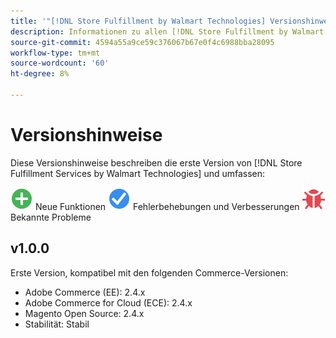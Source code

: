 ```yaml
---
title: '"[!DNL Store Fulfillment by Walmart Technologies] Versionshinweise"'
description: Informationen zu allen [!DNL Store Fulfillment by Walmart Technologies] veröffentlicht.
source-git-commit: 4594a55a9ce59c376067b67e0f4c6988bba28095
workflow-type: tm+mt
source-wordcount: '60'
ht-degree: 8%

---
```


# Versionshinweise

Diese Versionshinweise beschreiben die erste Version von [!DNL Store Fulfillment Services by Walmart Technologies] und umfassen:

![Neu](../assets/new.svg) Neue Funktionen
![Problem behoben](../assets/fix.svg) Fehlerbehebungen und Verbesserungen
![Bekanntes Problem](../assets/bug.svg) Bekannte Probleme

## v1.0.0

Erste Version, kompatibel mit den folgenden Commerce-Versionen:

* Adobe Commerce (EE): 2.4.x
* Adobe Commerce for Cloud (ECE): 2.4.x
* Magento Open Source: 2.4.x
* Stabilität: Stabil

